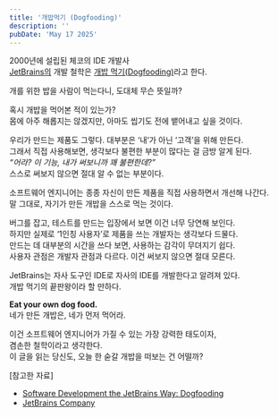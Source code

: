 ```yaml
---
title: '개밥먹기 (Dogfooding)'
description: ''
pubDate: 'May 17 2025'
---
```


2000년에 설립된 체코의 IDE 개발사  
[JetBrains의](https://www.jetbrains.com/ko-kr/) 개발 철학은 [개밥 먹기(Dogfooding)](https://en.wikipedia.org/wiki/Eating_your_own_dog_food)라고 한다.

개를 위한 밥을 사람이 먹는다니, 도대체 무슨 뜻일까?

혹시 개밥을 먹어본 적이 있는가?  
몸에 아주 해롭지는 않겠지만, 아마도 씹기도 전에 뱉어내고 싶을 것이다.

우리가 만드는 제품도 그렇다. 대부분은 ‘내‘가 아닌 ‘고객’을 위해 만든다.  
그래서 직접 사용해보면, 생각보다 불편한 부분이 많다는 걸 금방 알게 된다.  
*“어라? 이 기능, 내가 써보니까 꽤 불편한데?”*  
스스로 써보지 않으면 절대 알 수 없는 부분이다.

소프트웨어 엔지니어는 종종 자신이 만든 제품을 직접 사용하면서 개선해 나간다.  
말 그대로, 자기가 만든 개밥을 스스로 먹는 것이다.

버그를 잡고, 테스트를 만드는 입장에서 보면 이건 너무 당연해 보인다.  
하지만 실제로 ‘1인칭 사용자’로 제품을 쓰는 개발자는 생각보다 드물다.  
만드는 데 대부분의 시간을 쓰다 보면, 사용하는 감각이 무뎌지기 쉽다.  
사용자 관점은 개발자 관점과 다르다. 이건 써보지 않으면 절대 모른다.

JetBrains는 자사 도구인 IDE로 자사의 IDE를 개발한다고 알려져 있다.  
개밥 먹기의 끝판왕이라 할 만하다.

**Eat your own dog food.**  
네가 만든 개밥은, 네가 먼저 먹어라.

이건 소프트웨어 엔지니어가 가질 수 있는 가장 강력한 태도이자,  
겸손한 철학이라고 생각한다.  
이 글을 읽는 당신도, 오늘 한 숟갈 개밥을 떠보는 건 어떨까?

[참고한 자료]
- [Software Development the JetBrains Way: Dogfooding](https://youtu.be/afZnpMZJa4A?si=kjmeyeBLrBuswLRS)
- [JetBrains Company](https://www.jetbrains.com/company/)